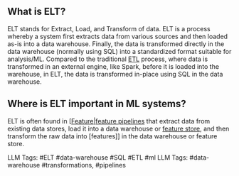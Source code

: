 **What is ELT?**
----------------

ELT stands for Extract, Load, and Transform of data. ELT is a process whereby a system first extracts data from various sources and then loaded as-is into a data warehouse. Finally, the data is transformed directly in the data warehouse (normally using SQL) into a standardized format suitable for analysis/ML. Compared to the traditional [ETL](https://www.hopsworks.ai/dictionary/etl) process, where data is transformed in an external engine, like Spark, before it is loaded into the warehouse, in ELT, the data is transformed in-place using SQL in the data warehouse.

**Where is ELT important in ML systems?**
-----------------------------------------

ELT is often found in [[Feature|feature pipelines](https://www.hopsworks.ai/dictionary/feature-pipeline) that extract data from existing data stores, load it into a data warehouse or [feature store](https://www.hopsworks.ai/dictionary/feature-store), and then transform the raw data into [features]] in the data warehouse or feature store. 


LLM Tags:  #ELT #data-warehouse #SQL #ETL #ml
LLM Tags:  #data-warehouse #transformations, #pipelines